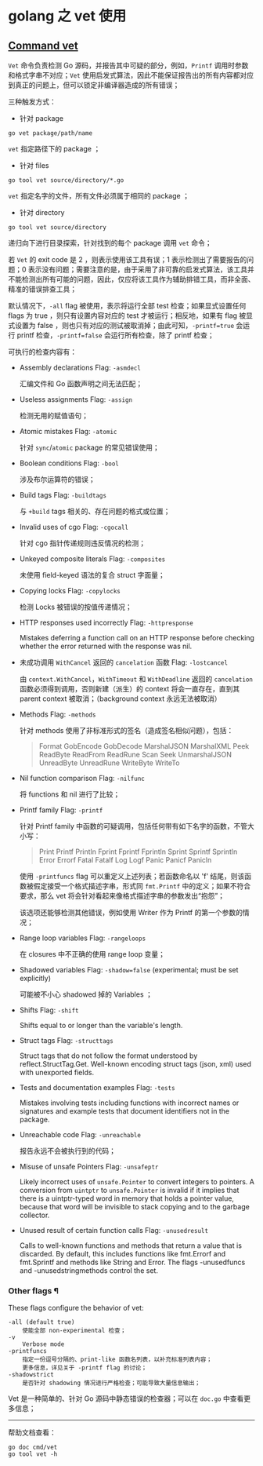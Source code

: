 # golang 之 vet 使用

## [Command vet](https://golang.org/cmd/vet/)

`Vet` 命令负责检测 Go 源码，并报告其中可疑的部分，例如，`Printf` 调用时参数和格式字串不对应；`Vet` 使用启发式算法，因此不能保证报告出的所有内容都对应到真正的问题上，但可以锁定非编译器造成的所有错误；

三种触发方式：

- 针对 package

```
go vet package/path/name
```

`vet` 指定路径下的 package ；

- 针对 files

```
go tool vet source/directory/*.go
```

`vet` 指定名字的文件，所有文件必须属于相同的 package ；

- 针对 directory

```
go tool vet source/directory
```

递归向下进行目录探索，针对找到的每个 package 调用 `vet` 命令；

若 `Vet` 的 exit code 是 2 ，则表示使用该工具有误；1 表示检测出了需要报告的问题；0 表示没有问题；需要注意的是，由于采用了非可靠的启发式算法，该工具并不能检测出所有可能的问题，因此，仅应将该工具作为辅助排错工具，而非全面、精准的错误排查工具；

默认情况下，`-all` flag 被使用，表示将运行全部 test 检查；如果显式设置任何 flags 为 true ，则只有设置内容对应的 test 才被运行；相反地，如果有 flag 被显式设置为 false ，则也只有对应的测试被取消掉；由此可知，`-printf=true` 会运行 printf 检查，`-printf=false` 会运行所有检查，除了 printf 检查；

可执行的检查内容有：

- Assembly declarations
    Flag: `-asmdecl`

    汇编文件和 Go 函数声明之间无法匹配；

- Useless assignments
    Flag: `-assign`

    检测无用的赋值语句；

- Atomic mistakes
    Flag: `-atomic`

    针对 `sync`/`atomic` package 的常见错误使用；

- Boolean conditions
    Flag: `-bool`

    涉及布尔运算符的错误；

- Build tags
    Flag: `-buildtags`

    与 `+build` tags 相关的、存在问题的格式或位置；

- Invalid uses of cgo
    Flag: `-cgocall`

    针对 cgo 指针传递规则违反情况的检测；

- Unkeyed composite literals
    Flag: `-composites`

    未使用 field-keyed 语法的复合 struct 字面量；

- Copying locks
    Flag: `-copylocks`

    检测 Locks 被错误的按值传递情况；

- HTTP responses used incorrectly
    Flag: `-httpresponse`

    Mistakes deferring a function call on an HTTP response before checking whether the error returned with the response was nil.

- 未成功调用 `WithCancel` 返回的 `cancelation` 函数
    Flag: `-lostcancel`

    由 `context.WithCancel`，`WithTimeout` 和 `WithDeadline` 返回的 `cancelation` 函数必须得到调用，否则新建（派生）的 context 将会一直存在，直到其 parent context 被取消；（background context 永远无法被取消）

- Methods
    Flag: `-methods`

   针对 methods 使用了非标准形式的签名（造成签名相似问题），包括：

    > Format GobEncode GobDecode MarshalJSON MarshalXML
    Peek ReadByte ReadFrom ReadRune Scan Seek
    UnmarshalJSON UnreadByte UnreadRune WriteByte
    WriteTo

- Nil function comparison
    Flag: `-nilfunc`

    将 functions 和 nil 进行了比较；

- Printf family
    Flag: `-printf`

    针对 Printf family 中函数的可疑调用，包括任何带有如下名字的函数，不管大小写：

    > Print Printf Println
    Fprint Fprintf Fprintln
    Sprint Sprintf Sprintln
    Error Errorf
    Fatal Fatalf
    Log Logf
    Panic Panicf Panicln

    使用 `-printfuncs` flag 可以重定义上述列表；若函数命名以 'f' 结尾，则该函数被假定接受一个格式描述字串，形式同 `fmt.Printf` 中的定义；如果不符合要求，那么 vet 将会针对看起来像格式描述字串的参数发出“抱怨”；

    该选项还能够检测其他错误，例如使用 Writer 作为 Printf 的第一个参数的情况；

- Range loop variables
    Flag: `-rangeloops`

    在 closures 中不正确的使用 range loop 变量；

- Shadowed variables
    Flag: `-shadow=false` (experimental; must be set explicitly)

    可能被不小心 shadowed 掉的 Variables ；

- Shifts
    Flag: `-shift`

    Shifts equal to or longer than the variable's length.

- Struct tags
    Flag: `-structtags`

    Struct tags that do not follow the format understood by reflect.StructTag.Get. Well-known encoding struct tags (json, xml) used with unexported fields.

- Tests and documentation examples
    Flag: `-tests`

    Mistakes involving tests including functions with incorrect names or signatures and example tests that document identifiers not in the package.

- Unreachable code
    Flag: `-unreachable`

    报告永远不会被执行到的代码；

- Misuse of unsafe Pointers
    Flag: `-unsafeptr`

    Likely incorrect uses of `unsafe.Pointer` to convert integers to pointers. A conversion from `uintptr` to `unsafe.Pointer` is invalid if it implies that there is a uintptr-typed word in memory that holds a pointer value, because that word will be invisible to stack copying and to the garbage collector.

- Unused result of certain function calls
    Flag: `-unusedresult`

    Calls to well-known functions and methods that return a value that is discarded. By default, this includes functions like fmt.Errorf and fmt.Sprintf and methods like String and Error. The flags -unusedfuncs and -unusedstringmethods control the set.

### Other flags ¶

These flags configure the behavior of vet:

```
-all (default true)
	使能全部 non-experimental 检查；
-v
	Verbose mode
-printfuncs
	指定一份逗号分隔的、print-like 函数名列表，以补充标准列表内容；
	更多信息，详见关于 -printf flag 的讨论；
-shadowstrict
	是否针对 shadowing 情况进行严格检查；可能导致大量信息输出；
```

Vet 是一种简单的、针对 Go 源码中静态错误的检查器；可以在 `doc.go` 中查看更多信息；


----------


帮助文档查看：

```
go doc cmd/vet
go tool vet -h
```
